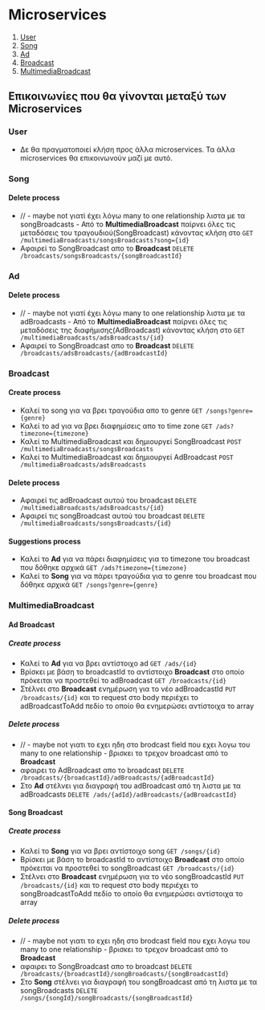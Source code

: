 # Microservices

1. [User](#User)
2. [Song](#Song)
3. [Ad](#Ad)
4. [Broadcast](#Broadcast)
5. [MultimediaBroadcast](#MultimediaBroadcast)

## Επικοινωνίες που θα γίνονται μεταξύ των Microservices

### User
- Δε θα πραγματοποιεί κλήση προς άλλα microservices. Τα άλλα microservices θα επικοινωνούν μαζί με αυτό.

### Song
#### Delete process
- // - maybe not γιατί έχει λόγω many to one relationship λιστα με τα songBroadcasts -  Από το **MultimediaBroadcast** παίρνει όλες τις μεταδόσεις του τραγουδιού(SongBroadcast) κάνοντας κλήση στο `GET /multimediaBroadcasts/songsBroadcasts?song={id}`
- Αφαιρεί το SongBroadcast απο το **Broadcast** `DELETE /broadcasts/songsBroadcasts/{songBroadcastId}`

### Ad
#### Delete process
- // - maybe not γιατί έχει λόγω many to one relationship λιστα με τα adBroadcasts -  Από το **MultimediaBroadcast** παίρνει όλες τις μεταδόσεις της διαφήμισης(AdBroadcast) κάνοντας κλήση στο `GET /multimediaBroadcasts/adsBroadcasts/{id}`
- Αφαιρεί το SongBroadcast απο το **Broadcast** `DELETE /broadcasts/adsBroadcasts/{adBroadcastId}`

### Broadcast
#### Create process
- Καλεί το song για να βρει τραγούδια απο το genre `GET /songs?genre={genre}`
- Καλεί το ad για να βρει διαφημίσεις απο το time zone `GET /ads?timezone={timezone}`
- Καλεί το MultimediaBroadcast και δημιουργεί SongBroadcast `POST /multimediaBroadcasts/songsBroadcasts`
- Καλεί το MultimediaBroadcast και δημιουργεί AdBroadcast `POST /multimediaBroadcasts/adsBroadcasts`

#### Delete process
- Αφαιρεί τις adBroadcast αυτού του broadcast `DELETE /multimediaBroadcasts/adsBroadcasts/{id}`
- Αφαιρεί τις songBroadcast αυτού του broadcast `DELETE /multimediaBroadcasts/songsBroadcasts/{id}`


#### Suggestions process
- Καλεί το **Ad** για να πάρει διαφημίσεις για το timezone του broadcast που δόθηκε αρχικά `GET /ads?timezone={timezone}`
- Καλεί το **Song** για να πάρει τραγούδια για το genre του broadcast που δόθηκε αρχικά `GET /songs?genre={genre}`


### MultimediaBroadcast

#### Ad Broadcast
##### Create process
- Καλεί το **Ad** για να βρει αντίστοιχο ad `GET /ads/{id}`
- Βρίσκει με βάση το broadcastId το αντίστοιχο **Broadcast** στο οποίο πρόκειται να προστεθεί το adBroadcast `GET /broadcasts/{id}`
- Στέλνει στο **Broadcast** ενημέρωση για το νέο adBroadcastId `PUT /broadcasts/{id}` και το request στο body περιέχει το adBroadcastToAdd πεδίο το οποίο θα ενημερώσει αντίστοιχα το array

##### Delete process
- // - maybe not γιατι το εχει ηδη στο brodcast field που εχει λογω του many to one relationship - βρισκει το τρεχον broadcast από το **Broadcast**
- αφαιρει το AdBroadcast απο το broadcast `DELETE /broadcasts/{broadcastId}/adBroadcasts/{adBroadcastId}`
- Στο **Ad** στέλνει για διαγραφή του adBroadcast από τη λιστα με τα adBroadcasts `DELETE /ads/{adId}/adBroadcasts/{adBroadcastId}`

#### Song Broadcast
##### Create process
- Καλεί το **Song** για να βρει αντίστοιχο song `GET /songs/{id}`
- Βρίσκει με βάση το broadcastId το αντίστοιχο **Broadcast** στο οποίο πρόκειται να προστεθεί το songBroadcast `GET /broadcasts/{id}`
- Στέλνει στο **Broadcast** ενημέρωση για το νέο songBroadcastId `PUT /broadcasts/{id}` και το request στο body περιέχει το songBroadcastToAdd πεδίο το οποίο θα ενημερώσει αντίστοιχα το array

##### Delete process
- // - maybe not γιατι το εχει ηδη στο brodcast field που εχει λογω του many to one relationship - βρισκει το τρεχον broadcast από το **Broadcast**
- αφαιρει το SongBroadcast απο το broadcast `DELETE /broadcasts/{broadcastId}/songBroadcasts/{songBroadcastId}`
- Στο **Song** στέλνει για διαγραφή του songBroadcast από τη λιστα με τα songBroadcasts `DELETE /songs/{songId}/songBroadcasts/{songBroadcastId}`
